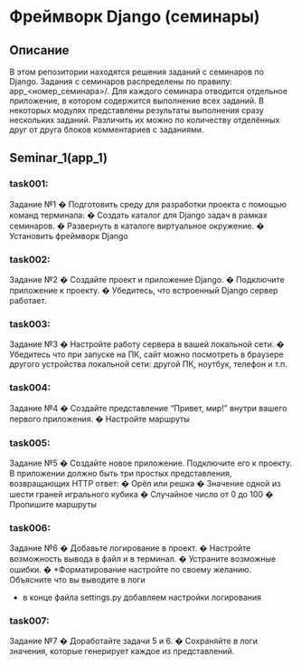 # Фреймворк Django (семинары)

## Описание

В этом репозитории находятся решения заданий с семинаров по Django.
Задания с семинаров распределены по правилу: app_<номер_семинара>/.
Для каждого семинара отводится отдельное приложение, в котором содержится выполнение всех заданий.
В некоторых модулях представлены результаты выполнения сразу нескольких заданий.
Различить их можно по количеству отделённых друг от друга блоков комментариев с заданиями.

## Seminar_1(app_1)

### task001:

Задание №1
� Подготовить среду для разработки проекта с помощью команд
терминала:
� Создать каталог для Django задач в рамках семинаров.
� Развернуть в каталоге виртуальное окружение.
� Установить фреймворк Django

### task002:

Задание №2
� Создайте проект и приложение Django.
� Подключите приложение к проекту.
� Убедитесь, что встроенный Django сервер работает.

### task003:

Задание №3
� Настройте работу сервера в вашей локальной сети.
� Убедитесь что при запуске на ПК, сайт можно посмотреть в
браузере другого устройства локальной сети: другой ПК,
ноутбук, телефон и т.п.

### task004:

Задание №4
� Создайте представление “Привет, мир!” внутри вашего
первого приложения.
� Настройте маршруты

### task005:

Задание №5
� Создайте новое приложение. Подключите его к проекту. В
приложении должно быть три простых представления,
возвращающих HTTP ответ:
� Орёл или решка
� Значение одной из шести граней игрального кубика
� Случайное число от 0 до 100
� Пропишите маршруты

### task006:

Задание №6
� Добавьте логирование в проект.
� Настройте возможность вывода в файл и в терминал.
� Устраните возможные ошибки.
� *Форматирование настройте по своему желанию.
Объясните что вы выводите в логи

+ в конце файла settings.py добавляем настройки логирования

### task007:

Задание №7
� Доработайте задачи 5 и 6.
� Сохраняйте в логи значения, которые генерирует каждое из
представлений.